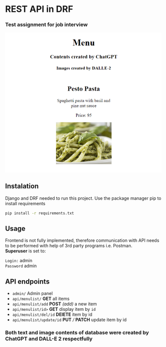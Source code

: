 # REST API in DRF
### Test assignment for job interview

![plot](./catalogue/media/images/Menu.png)

## Instalation
Django and DRF needed to run this project. Use the package manager pip to install requirements
```bash
pip install -r requirements.txt
```
## Usage
Frontend is not fully implemented, therefore communication with API needs to be performed with help of 3rd party programs i.e. Postman.  
**Superuser** is set to:

`Login:` admin  
`Password` admin

## API endpoints 




- `admin/`  Admin panel
- `api/menulist/` **GET** all items
- `api/menulist/add` **POST** *(add)* a new item
- `api/menulist/id>` **GET** display item by `id`
- `api/menulist/del/id` **DElETE** item by id
- `api/menulist/update/id` **PUT** */* **PATCH** update item by id
### Both text and image contents of database were created by ChatGPT and DALL-E 2 respectfully